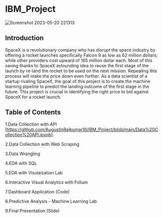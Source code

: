 # IBM_Project

![Screenshot 2023-05-20 221313](https://github.com/AugustinRajkumar16/IBM_Project/assets/80875535/2d3ea8ba-36ef-45ae-8e2e-cf95ba5296e3)

## Introduction
SpaceX is a revolutionary company who has disrupt the space industry by offering a rocket launches specifically Falcon 9 as low as 62 million dollars; while other providers cost upward of 165 million dollar each. Most of this saving thanks to SpaceX astounding idea to reuse the first stage of the launch by re-land the rocket to be used on the next mission. Repeating this process will make the price down even further. As a data scientist of a startup rivaling SpaceX, the goal of this project is to create the machine learning pipeline to predict the landing outcome of the first stage in the future. This project is crucial in identifying the right price to bid against SpaceX for a rocket launch.

## Table of Contents
1.Data Collection with API [https://github.com/AugustinRajkumar16/IBM_Project/blob/main/Data%20Collection%20API.ipynb].

2.Data Collection with Web Scraping

3.Data Wrangling

4.EDA with SQL

5.EDA with Visulaization Lab

6.Interactive Visual Analytics with Folium

7.Dashboard Application (Code)

8.Predictive Analysis - Machine Learning Lab

9.Final Presentation (Slide)
